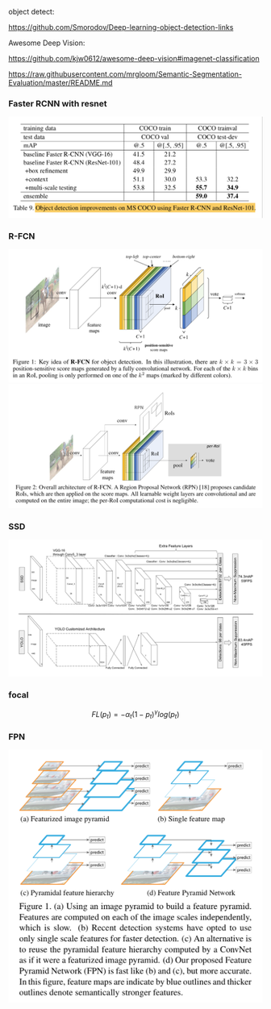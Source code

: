 object detect: 

https://github.com/Smorodov/Deep-learning-object-detection-links


Awesome Deep Vision:

https://github.com/kjw0612/awesome-deep-vision#imagenet-classification

https://raw.githubusercontent.com/mrgloom/Semantic-Segmentation-Evaluation/master/README.md


### Faster RCNN with resnet

<img src=img/OD_FasterRCNN_resnet_coco.png >

### R-FCN

<img src=img/R-FCN_1.png >

<img src=img/R-FCN_2.png >


### SSD

<img src=img/ssd.png >

### focal

$$
FL(p_t) = - \alpha_t (1-p_t)^\gamma log(p_t)
$$

### FPN

<img src=img/FPN.png >


